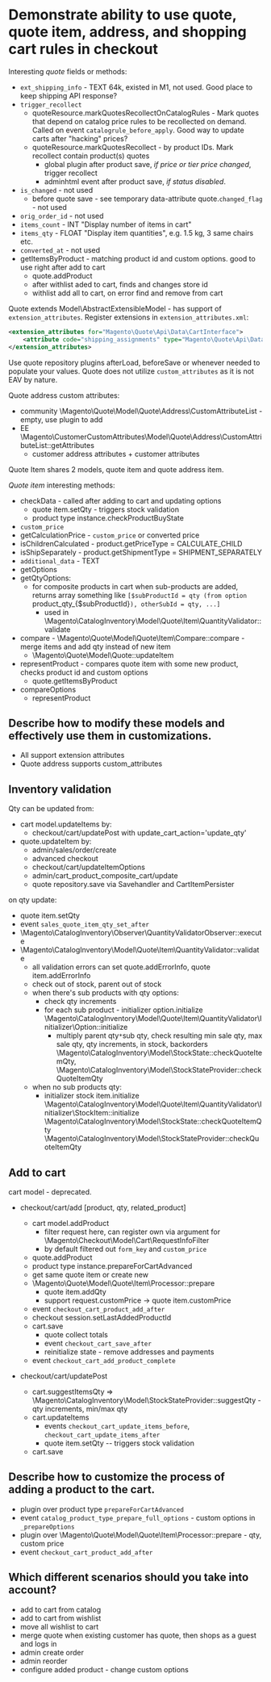 #  Demonstrate ability to use quote, quote item, address, and shopping cart rules in checkout

Interesting *quote* fields or methods:
- `ext_shipping_info` - TEXT 64k, existed in M1, not used. Good place to keep shipping API response?
- `trigger_recollect`
  * quoteResource.markQuotesRecollectOnCatalogRules - Mark quotes that depend on catalog price rules
    to be recollected on demand. Called on event `catalogrule_before_apply`. Good way to update carts
    after "hacking" prices?
  * quoteResource.markQuotesRecollect - by product IDs. Mark recollect contain product(s) quotes
    + global plugin after product save, _if price or tier price changed_, trigger recollect
    + adminhtml event after product save, _if status disabled_.
- `is_changed` - not used
  * before quote save - see temporary data-attribute quote.`changed_flag` - not used
- `orig_order_id` -  not used
- `items_count` - INT "Display number of items in cart"
- `items_qty` - FLOAT "Display item quantities", e.g. 1.5 kg, 3 same chairs etc.
- `converted_at` - not used
- getItemsByProduct - matching product id and custom options. good to use right after add to cart
  + quote.addProduct
  + after withlist aded to cart, finds and changes store id
  + withlist add all to cart, on error find and remove from cart

Quote extends Model\AbstractExtensibleModel - has support of `extension_attributes`.
Register extensions in `extension_attributes.xml`:
```xml
<extension_attributes for="Magento\Quote\Api\Data\CartInterface">
    <attribute code="shipping_assignments" type="Magento\Quote\Api\Data\ShippingAssignmentInterface[]" />
</extension_attributes>
```
Use quote repository plugins afterLoad, beforeSave or whenever needed to populate your values.
Quote does not utilize `custom_attributes` as it is not EAV by nature.

Quote address custom attributes:
* community \Magento\Quote\Model\Quote\Address\CustomAttributeList - empty, use plugin to add
* EE \Magento\CustomerCustomAttributes\Model\Quote\Address\CustomAttributeList::getAttributes
  + customer address attributes + customer attributes

Quote Item shares 2 models, quote item and quote address item.

*Quote item* interesting methods:
- checkData - called after adding to cart and updating options
  * quote item.setQty - triggers stock validation
  * product type instance.checkProductBuyState
- `custom_price`
- getCalculationPrice - `custom_price` or converted price
- isChildrenCalculated - product.getPriceType = CALCULATE_CHILD
- isShipSeparately - product.getShipmentType = SHIPMENT_SEPARATELY
- `additional_data` - TEXT
- getOptions
- getQtyOptions:
  * for composite products in cart when sub-products are added, returns array something like
    `[$subProductId = qty (from option `product_qty_{$subProductId}`), otherSubId = qty, ...]`
    + used in \Magento\CatalogInventory\Model\Quote\Item\QuantityValidator::validate
- compare - \Magento\Quote\Model\Quote\Item\Compare::compare - merge items and add qty instead of new item
  + \Magento\Quote\Model\Quote::updateItem
- representProduct - compares quote item with some new product, checks product id and custom options
  + quote.getItemsByProduct
- compareOptions 
  + representProduct

## Describe how to modify these models and effectively use them in customizations.
- All support extension attributes
- Quote address supports custom_attributes

## Inventory validation
Qty can be updated from:
- cart model.updateItems by:
  * checkout/cart/updatePost with update_cart_action='update_qty'
- quote.updateItem by:
  * admin/sales/order/create
  * advanced checkout
  * checkout/cart/updateItemOptions
  * admin/cart_product_composite_cart/update
  * quote repository.save via Savehandler and CartItemPersister

on qty update:
- quote item.setQty
- event `sales_quote_item_qty_set_after`
- \Magento\CatalogInventory\Observer\QuantityValidatorObserver::execute
- \Magento\CatalogInventory\Model\Quote\Item\QuantityValidator::validate
  * all validation errors can set quote.addErrorInfo, quote item.addErrorInfo
  * check out of stock, parent out of stock
  * when there's sub products with qty options:
    + check qty increments
    + for each sub product - initializer option.initialize
      \Magento\CatalogInventory\Model\Quote\Item\QuantityValidator\Initializer\Option::initialize
      - multiply parent qty`*`sub qty, check resulting min sale qty, max sale qty, qty increments, in stock, backorders
        \Magento\CatalogInventory\Model\StockState::checkQuoteItemQty,
        \Magento\CatalogInventory\Model\StockStateProvider::checkQuoteItemQty
  * when no sub products qty:
    + initializer stock item.initialize
    \Magento\CatalogInventory\Model\Quote\Item\QuantityValidator\Initializer\StockItem::initialize
    \Magento\CatalogInventory\Model\StockState::checkQuoteItemQty
    \Magento\CatalogInventory\Model\StockStateProvider::checkQuoteItemQty

## Add to cart
cart model - deprecated.

- checkout/cart/add [product, qty, related_product]
  * cart model.addProduct
    + filter request here, can register own via argument for \Magento\Checkout\Model\Cart\RequestInfoFilter
    + by default filtered out `form_key` and `custom_price`
  * quote.addProduct
  * product type instance.prepareForCartAdvanced
  * get same quote item or create new
  * \Magento\Quote\Model\Quote\Item\Processor::prepare
    + quote item.addQty
    + support request.customPrice -> quote item.customPrice
  * event `checkout_cart_product_add_after`
  * checkout session.setLastAddedProductId
  * cart.save
    + quote collect totals
    + event `checkout_cart_save_after`
    + reinitialize state - remove addresses and payments
  * event `checkout_cart_add_product_complete`

- checkout/cart/updatePost
  * cart.suggestItemsQty => \Magento\CatalogInventory\Model\StockStateProvider::suggestQty - qty increments, min/max qty
  * cart.updateItems
    + events `checkout_cart_update_items_before`, `checkout_cart_update_items_after`
    + quote item.setQty -- triggers stock validation
  * cart.save

## Describe how to customize the process of adding a product to the cart.
- plugin over product type `prepareForCartAdvanced`
- event `catalog_product_type_prepare_full_options` - custom options in `_prepareOptions`
- plugin over \Magento\Quote\Model\Quote\Item\Processor::prepare - qty, custom price
- event `checkout_cart_product_add_after`

## Which different scenarios should you take into account?
- add to cart from catalog
- add to cart from wishlist
- move all wishlist to cart
- merge quote when existing customer has quote, then shops as a guest and logs in
- admin create order
- admin reorder
- configure added product - change custom options
